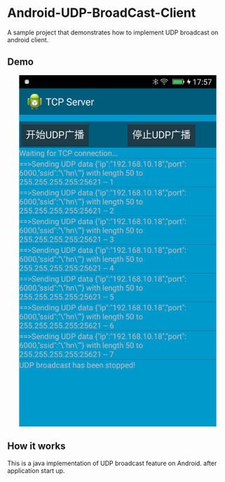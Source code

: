 # Android-UDP-BroadCast-Client
A sample project that demonstrates how to implement UDP broadcast on android client.

## Demo
<div  align="center">    
	<img src="./udp_screenshot.png" width = "450"/>
</div>


## How it works
This is a java implementation of UDP broadcast feature on Android. after application start up.